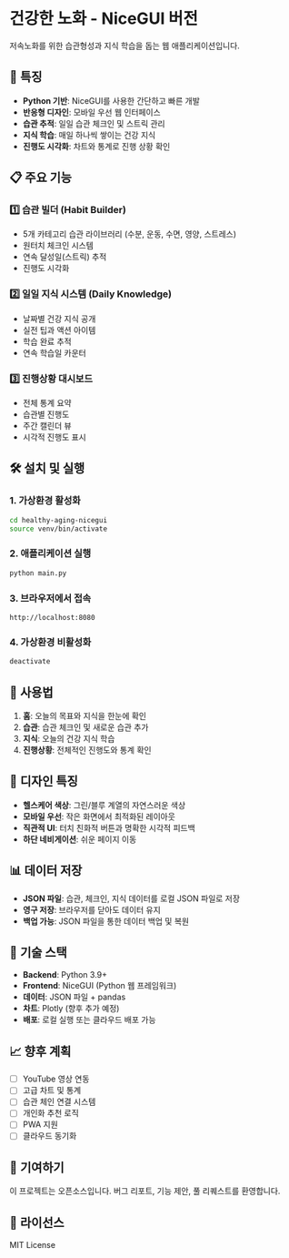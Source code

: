 # 건강한 노화 - NiceGUI 버전

저속노화를 위한 습관형성과 지식 학습을 돕는 웹 애플리케이션입니다.

## 🚀 특징

- **Python 기반**: NiceGUI를 사용한 간단하고 빠른 개발
- **반응형 디자인**: 모바일 우선 웹 인터페이스
- **습관 추적**: 일일 습관 체크인 및 스트릭 관리
- **지식 학습**: 매일 하나씩 쌓이는 건강 지식
- **진행도 시각화**: 차트와 통계로 진행 상황 확인

## 📋 주요 기능

### 1️⃣ 습관 빌더 (Habit Builder)
- 5개 카테고리 습관 라이브러리 (수분, 운동, 수면, 영양, 스트레스)
- 원터치 체크인 시스템
- 연속 달성일(스트릭) 추적
- 진행도 시각화

### 2️⃣ 일일 지식 시스템 (Daily Knowledge)
- 날짜별 건강 지식 공개
- 실전 팁과 액션 아이템
- 학습 완료 추적
- 연속 학습일 카운터

### 3️⃣ 진행상황 대시보드
- 전체 통계 요약
- 습관별 진행도
- 주간 캘린더 뷰
- 시각적 진행도 표시

## 🛠️ 설치 및 실행

### 1. 가상환경 활성화
```bash
cd healthy-aging-nicegui
source venv/bin/activate
```

### 2. 애플리케이션 실행
```bash
python main.py
```

### 3. 브라우저에서 접속
```
http://localhost:8080
```

### 4. 가상환경 비활성화
```bash
deactivate
```

## 📱 사용법

1. **홈**: 오늘의 목표와 지식을 한눈에 확인
2. **습관**: 습관 체크인 및 새로운 습관 추가
3. **지식**: 오늘의 건강 지식 학습
4. **진행상황**: 전체적인 진행도와 통계 확인

## 🎨 디자인 특징

- **헬스케어 색상**: 그린/블루 계열의 자연스러운 색상
- **모바일 우선**: 작은 화면에서 최적화된 레이아웃
- **직관적 UI**: 터치 친화적 버튼과 명확한 시각적 피드백
- **하단 네비게이션**: 쉬운 페이지 이동

## 📊 데이터 저장

- **JSON 파일**: 습관, 체크인, 지식 데이터를 로컬 JSON 파일로 저장
- **영구 저장**: 브라우저를 닫아도 데이터 유지
- **백업 가능**: JSON 파일을 통한 데이터 백업 및 복원

## 🔧 기술 스택

- **Backend**: Python 3.9+
- **Frontend**: NiceGUI (Python 웹 프레임워크)
- **데이터**: JSON 파일 + pandas
- **차트**: Plotly (향후 추가 예정)
- **배포**: 로컬 실행 또는 클라우드 배포 가능

## 📈 향후 계획

- [ ] YouTube 영상 연동
- [ ] 고급 차트 및 통계
- [ ] 습관 체인 연결 시스템
- [ ] 개인화 추천 로직
- [ ] PWA 지원
- [ ] 클라우드 동기화

## 🤝 기여하기

이 프로젝트는 오픈소스입니다. 버그 리포트, 기능 제안, 풀 리퀘스트를 환영합니다.

## 📄 라이선스

MIT License
